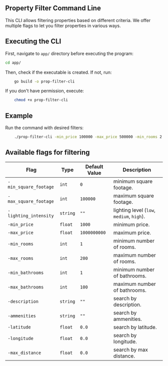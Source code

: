 ## Property Filter Command Line

This CLI allows filtering properties based on different criteria.
We offer multiple flags to let you filter properties in various ways.

## Executing the CLI

First, navigate to `app/` directory before executing the program:

```sh
cd app/
```

Then, check if the executable is created. If not, run:

```sh
    go build -o prop-filter-cli
```

If you don't have permission, execute:

```sh
    chmod +x prop-filter-cli
```

## Example

Run the command with desired filters:

```sh
    ./prop-filter-cli -min_price 100000 -max_price 500000 -min_rooms 2 -max_rooms 5
```

## Available flags for filtering

| Flag                   | Type    | Default Value       | Description |
|------------------------|---------|---------------------|-------------|
| `-min_square_footage`  | `int`   | `0`                 | minimum square footage. |
| `-max_square_footage`  | `int`   | `100000`            | maximum square footage. |
| `-lighting_intensity`  | `string`| `""`                | lighting level (`low`, `medium`, `high`). |
| `-min_price`           | `float` | `1000`              | minimum price. |
| `-max_price`           | `float` | `1000000000`        | maximum price. |
| `-min_rooms`           | `int`   | `1`                 | minimum number of rooms. |
| `-max_rooms`           | `int`   | `200`               | maximum number of rooms. |
| `-min_bathrooms`       | `int`   | `1`                 | minimum number of bathrooms. |
| `-max_bathrooms`       | `int`   | `100`               | maximum number of bathrooms. |
| `-description`         | `string`| `""`                | search by description. |
| `-ammenities`          | `string`| `""`                | search by ammenities. |
| `-latitude`            | `float` | `0.0`               | search by latitude. |
| `-longitude`           | `float` | `0.0`               | search by longitude. |
| `-max_distance`        | `float` | `0.0`               | search by max distance. |


